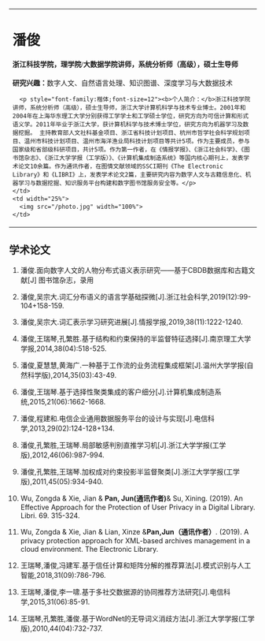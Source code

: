 <head>
	<title>首页-潘俊的学术主页</title>
	<meta name="description" content="潘俊,浙江科技学院,讲师、系统分析师（高级）、硕士生导师 &nbsp;研究兴趣：数字人文,自然语言处理,深度学习与大数据&nbsp;个人简介：潘俊，浙江科技学院讲师，系统分析师（高级），硕士生导师，浙江大学计算机科学与技术专业博士。 2001年和2004年在上海华东理工大学分别获得工学学士和工学硕士学位，研究方向为可信计算和形式语义学。2011年毕业于浙江大学，获计算机科学与技术博士学位，研究方向为机器学习及数据挖掘。
   主持教育部人文社科基金项目、浙江省科技计划项目、杭州市哲学社会科学规划项目、温州市科技计划项目、温州市海洋渔业局科技计划项目等共计5项。作为主要成员，参与国家级和省部级科研项目，共计5项。作为第一作者，在《情报学报》、《浙江社会科学》、《图书馆杂志》、《浙江大学学报（工学版）》、《计算机集成制造系统》、《南京理工大学学报》、《电信科学》等国内核心期刊上，发表学术论文10余篇。作为通讯作者，在图情文献领域的SSCI期刊《The Electronic Library》和《LIBRI》上，发表学术论文2篇，主要研究内容为数字人文与古籍信息化、机器学习与数据挖掘、知识服务平台构建和数字图书馆服务安全等。"/><meta http-equiv="Content-Type" content="text/html; charset=UTF-8" />
</head>
<table border="0">
  <tr>
    <td width="75%">
      <h1>潘俊</h1>
      <h4 style="font-family:楷体">浙江科技学院，理学院/大数据学院讲师，系统分析师（高级），硕士生导师</h4>
      <p><b>研究兴趣：</b>数字人文、自然语言处理、知识图谱、深度学习与大数据技术</p>
      
      <p style="font-family:楷体;font-size=12"><b>个人简介：</b>浙江科技学院讲师，系统分析师（高级），硕士生导师，浙江大学计算机科学与技术专业博士。2001年和2004年在上海华东理工大学分别获得工学学士和工学硕士学位，研究方向为可信计算和形式语义学。2011年毕业于浙江大学，获计算机科学与技术博士学位，研究方向为机器学习及数据挖掘。 主持教育部人文社科基金项目、浙江省科技计划项目、杭州市哲学社会科学规划项目、温州市科技计划项目、温州市海洋渔业局科技计划项目等共计5项。作为主要成员，参与国家级和省部级科研项目，共计5项。作为第一作者，在《情报学报》、《浙江社会科学》、《图书馆杂志》、《浙江大学学报（工学版）》、《计算机集成制造系统》等国内核心期刊上，发表学术论文10余篇。作为通讯作者，在图情文献领域的SSCI期刊《The Electronic Library》和《LIBRI》上，发表学术论文2篇，主要研究内容为数字人文与古籍信息化、机器学习与数据挖掘、知识服务平台构建和数字图书馆服务安全等。</p>    
    </td>
    <td width="25%">
      <img src="/photo.jpg" width="100%">      
    </td>
  </tr>
</table>

## 学术论文
1. 潘俊.面向数字人文的人物分布式语义表示研究——基于CBDB数据库和古籍文献[J] 图书馆杂志，录用

2. 潘俊,吴宗大.词汇分布语义的语言学基础探微[J].浙江社会科学,2019(12):99-104+158-159.

3. 潘俊,吴宗大.词汇表示学习研究进展[J].情报学报,2019,38(11):1222-1240.

4. 潘俊,王瑞琴,孔繁胜.基于结构和约束保持的半监督特征选择[J].南京理工大学学报,2014,38(04):518-525.

5. 潘俊,夏慧慧,黄海广.一种基于工作流的业务流程集成框架[J].温州大学学报(自然科学版),2014,35(03):43-49.

6. 潘俊,王瑞琴.基于选择性聚类集成的客户细分[J].计算机集成制造系统,2015,21(06):1662-1668.

7. 潘俊,程建和.电信企业通用数据服务平台的设计与实现[J].电信科学,2013,29(02):124-128+134.

8. 潘俊,孔繁胜,王瑞琴.局部敏感判别直推学习机[J].浙江大学学报(工学版),2012,46(06):987-994.

9. 潘俊,孔繁胜,王瑞琴.加权成对约束投影半监督聚类[J].浙江大学学报(工学版),2011,45(05):934-940.

10. Wu, Zongda & Xie, Jian & **Pan, Jun(通讯作者)**& Su, Xining. (2019). An Effective Approach for the Protection of User Privacy in a Digital Library. Libri. 69. 315-324. 

11. Wu, Zongda & Xie, Jian & Lian, Xinze &**Pan,Jun（通讯作者）**. (2019). A privacy protection approach for XML-based archives management in a cloud environment. The Electronic Library.

12. 王瑞琴,潘俊,冯建军.基于信任计算和矩阵分解的推荐算法[J].模式识别与人工智能,2018,31(09):786-796.

13. 王瑞琴,潘俊,李一啸.基于多社交数据源的协同推荐方法研究[J].电信科学,2015,31(06):85-91.

14. 王瑞琴,孔繁胜,潘俊.基于WordNet的无导词义消歧方法[J].浙江大学学报(工学版),2010,44(04):732-737.


